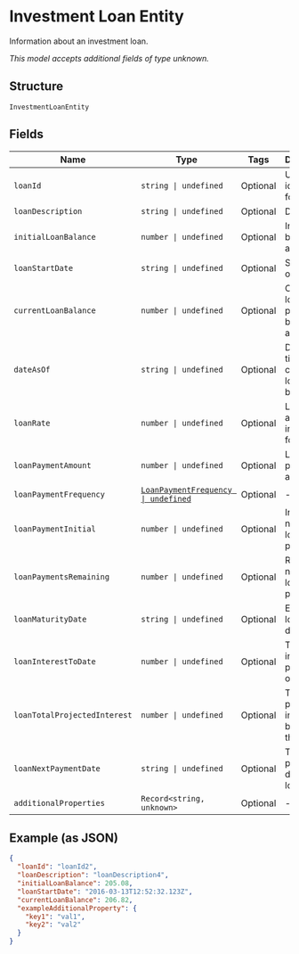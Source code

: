 
# Investment Loan Entity

Information about an investment loan.

*This model accepts additional fields of type unknown.*

## Structure

`InvestmentLoanEntity`

## Fields

| Name | Type | Tags | Description |
|  --- | --- | --- | --- |
| `loanId` | `string \| undefined` | Optional | Unique identifier for this loan |
| `loanDescription` | `string \| undefined` | Optional | Description |
| `initialLoanBalance` | `number \| undefined` | Optional | Initial loan balance amount |
| `loanStartDate` | `string \| undefined` | Optional | Start date of the loan |
| `currentLoanBalance` | `number \| undefined` | Optional | Current loan principal balance amount |
| `dateAsOf` | `string \| undefined` | Optional | Date and time of current loan balance |
| `loanRate` | `number \| undefined` | Optional | Loan annual interest rate for the loan |
| `loanPaymentAmount` | `number \| undefined` | Optional | Loan payment amount |
| `loanPaymentFrequency` | [`LoanPaymentFrequency \| undefined`](../../doc/models/loan-payment-frequency.md) | Optional | - |
| `loanPaymentInitial` | `number \| undefined` | Optional | Initial number of loan payments |
| `loanPaymentsRemaining` | `number \| undefined` | Optional | Remaining number of loan payments |
| `loanMaturityDate` | `string \| undefined` | Optional | Expected loan end date |
| `loanInterestToDate` | `number \| undefined` | Optional | Total interest paid to date on this loan |
| `loanTotalProjectedInterest` | `number \| undefined` | Optional | Total projected interest to be paid on this loan |
| `loanNextPaymentDate` | `string \| undefined` | Optional | The next payment date for the loan |
| `additionalProperties` | `Record<string, unknown>` | Optional | - |

## Example (as JSON)

```json
{
  "loanId": "loanId2",
  "loanDescription": "loanDescription4",
  "initialLoanBalance": 205.08,
  "loanStartDate": "2016-03-13T12:52:32.123Z",
  "currentLoanBalance": 206.82,
  "exampleAdditionalProperty": {
    "key1": "val1",
    "key2": "val2"
  }
}
```

